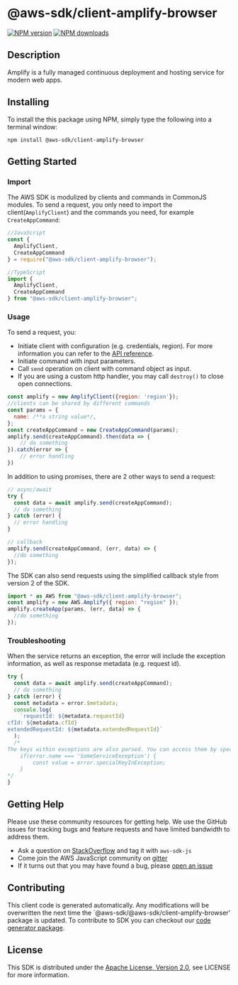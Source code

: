 # @aws-sdk/client-amplify-browser

[![NPM version](https://img.shields.io/npm/v/@aws-sdk/client-amplify-browser/preview.svg)](https://www.npmjs.com/package/@aws-sdk/client-amplify-browser)
[![NPM downloads](https://img.shields.io/npm/dm/@aws-sdk/client-amplify-browser.svg)](https://www.npmjs.com/package/@aws-sdk/client-amplify-browser)

## Description

<p> Amplify is a fully managed continuous deployment and hosting service for modern web apps. </p>

## Installing

To install the this package using NPM, simply type the following into a terminal window:

```
npm install @aws-sdk/client-amplify-browser
```

## Getting Started

### Import

The AWS SDK is modulized by clients and commands in CommonJS modules. To send a request, you only need to import the client(`AmplifyClient`) and the commands you need, for example `CreateAppCommand`:

```javascript
//JavaScript
const {
  AmplifyClient,
  CreateAppCommand
} = require("@aws-sdk/client-amplify-browser");
```

```javascript
//TypeScript
import {
  AmplifyClient,
  CreateAppCommand
} from "@aws-sdk/client-amplify-browser";
```

### Usage

To send a request, you:

- Initiate client with configuration (e.g. credentials, region). For more information you can refer to the [API reference][].
- Initiate command with input parameters.
- Call `send` operation on client with command object as input.
- If you are using a custom http handler, you may call `destroy()` to close open connections.

```javascript
const amplify = new AmplifyClient({region: 'region'});
//clients can be shared by different commands
const params = {
  name: /**a string value*/,
};
const createAppCommand = new CreateAppCommand(params);
amplify.send(createAppCommand).then(data => {
    // do something
}).catch(error => {
    // error handling
})
```

In addition to using promises, there are 2 other ways to send a request:

```javascript
// async/await
try {
  const data = await amplify.send(createAppCommand);
  // do something
} catch (error) {
  // error handling
}
```

```javascript
// callback
amplify.send(createAppCommand, (err, data) => {
  //do something
});
```

The SDK can also send requests using the simplified callback style from version 2 of the SDK.

```javascript
import * as AWS from "@aws-sdk/client-amplify-browser";
const amplify = new AWS.Amplify({ region: "region" });
amplify.createApp(params, (err, data) => {
  //do something
});
```

### Troubleshooting

When the service returns an exception, the error will include the exception information, as well as response metadata (e.g. request id).

```javascript
try {
  const data = await amplify.send(createAppCommand);
  // do something
} catch (error) {
  const metadata = error.$metadata;
  console.log(
    `requestId: ${metadata.requestId}
cfId: ${metadata.cfId}
extendedRequestId: ${metadata.extendedRequestId}`
  );
  /*
The keys within exceptions are also parsed. You can access them by specifying exception names:
    if(error.name === 'SomeServiceException') {
        const value = error.specialKeyInException;
    }
*/
}
```

## Getting Help

Please use these community resources for getting help. We use the GitHub issues for tracking bugs and feature requests and have limited bandwidth to address them.

- Ask a question on [StackOverflow](https://stackoverflow.com/questions/tagged/aws-sdk-js) and tag it with `aws-sdk-js`
- Come join the AWS JavaScript community on [gitter](https://gitter.im/aws/aws-sdk-js-v3)
- If it turns out that you may have found a bug, please [open an issue](https://github.com/aws/aws-sdk-js-v3/issues)

## Contributing

This client code is generated automatically. Any modifications will be overwritten the next time the `@aws-sdk/@aws-sdk/client-amplify-browser' package is updated. To contribute to SDK you can checkout our [code generator package][].

## License

This SDK is distributed under the
[Apache License, Version 2.0](http://www.apache.org/licenses/LICENSE-2.0),
see LICENSE for more information.

[code generator package]: https://github.com/aws/aws-sdk-js-v3/tree/master/packages/service-types-generator
[api reference]: https://docs.aws.amazon.com/AWSJavaScriptSDK/latest/

